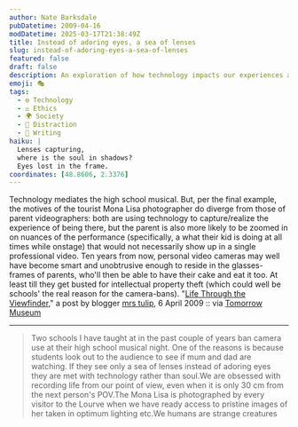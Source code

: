 ```yaml
---
author: Nate Barksdale
pubDatetime: 2009-04-16
modDatetime: 2025-03-17T21:38:49Z
title: Instead of adoring eyes, a sea of lenses
slug: instead-of-adoring-eyes-a-sea-of-lenses
featured: false
draft: false
description: An exploration of how technology impacts our experiences at high school performances, emphasizing the contrast between the roles of different types of videographers.
emoji: 🎭
tags:
  - ⚙️ Technology
  - ⚖️ Ethics
  - 🌍 Society
  - 📱 Distraction
  - 📝 Writing
haiku: |
  Lenses capturing,  
  where is the soul in shadows?  
  Eyes lost in the frame.
coordinates: [48.8606, 2.3376]
---
```


Technology mediates the high school musical. But, per the final example, the motives of the tourist Mona Lisa photographer do diverge from those of parent videographers: both are using technology to capture/realize the experience of being there, but the parent is also more likely to be zoomed in on nuances of the performance (specifically, a what their kid is doing at all times while onstage) that would not necessarily show up in a single professional video. Ten years from now, personal video cameras may well have become smart and unobtrusive enough to reside in the glasses-frames of parents, who'll then be able to have their cake and eat it too. At least till they get busted for intellectual property theft (which could well be schools' the real reason for the camera-bans). "[Life Through the Viewfinder](http://mrstulip.blogspot.com/2009/04/life-through-viewfinder.html)," a post by blogger [mrs tulip](http://mrstulip.blogspot.com/2009/04/life-through-viewfinder.html), 6 April 2009 :: via [Tomorrow Museum](http://www.tomorrowmuseum.com/2009/04/08/video-is-justice/)

---

> Two schools I have taught at in the past couple of years ban camera use at their high school musical night. One of the reasons is because students look out to the audience to see if mum and dad are watching. If they see only a sea of lenses instead of adoring eyes they are met with technology rather than soul.We are obsessed with recording life from our point of view, even when it is only 30 cm from the next person's POV.The Mona Lisa is photographed by every visitor to the Lourve when we have ready access to pristine images of her taken in optimum lighting etc.We humans are strange creatures
